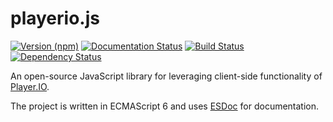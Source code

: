 # playerio.js

[![Version (npm)](https://img.shields.io/npm/v/playerio.js.svg)](https://npmjs.com/package/playerio.js)
[![Documentation Status](https://doc.esdoc.org/github.com/Yonom/playerio.js/badge.svg)](https://doc.esdoc.org/github.com/Yonom/playerio.js)
[![Build Status](https://img.shields.io/travis/Yonom/playerio.js/master.svg)](https://travis-ci.org/Yonom/playerio.js)
[![Dependency Status](https://img.shields.io/versioneye/d/user/projects/5635eee536d0ab0021001c82.svg)](https://versioneye.com/user/projects/5635eee536d0ab0021001c82)

An open-source JavaScript library for leveraging client-side functionality of [Player.IO][].

The project is written in ECMAScript 6 and uses [ESDoc][] for documentation.

[Player.IO]: http://player.io
[ESDoc]: https://esdoc.org
